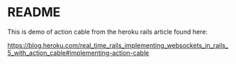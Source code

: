 # README

This is demo of action cable from the heroku rails article found here:

https://blog.heroku.com/real_time_rails_implementing_websockets_in_rails_5_with_action_cable#implementing-action-cable
